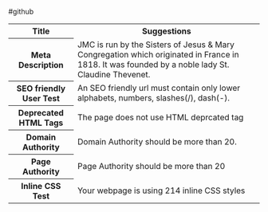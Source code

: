 #github
<html>
<table>
<tr>
<th>Title</th><th>Suggestions</th>
</tr>
<tr>
<th>Meta Description</th>
<td>JMC is run by the Sisters of Jesus & Mary Congregation which originated in France in 1818. It was founded by a noble lady St. Claudine Thevenet.</td>
</tr>
<tr>
<th>SEO friendly User Test</th>
<td>An SEO friendly url must contain only lower alphabets, numbers, slashes(/), dash(-).</td>
</tr>
<tr>
<th>Deprecated HTML Tags</th>
<td>The page does not use HTML deprcated tag</td>
</tr>
<tr>
<th>Domain Authority</th>
<td>Domain Authority should be more than 20.</td>
</tr>
<tr>
<th>Page Authority</th>
<td>Page Authority should be more than 20</td>
</tr>
<tr>
<th>Inline CSS Test</th>
<td>Your webpage is using 214 inline CSS styles</td>
</tr>
</table>
</html>

